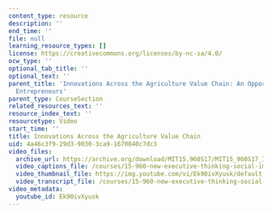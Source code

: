 ```yaml
---
content_type: resource
description: ''
end_time: ''
file: null
learning_resource_types: []
license: https://creativecommons.org/licenses/by-nc-sa/4.0/
ocw_type: ''
optional_tab_title: ''
optional_text: ''
parent_title: 'Innovations Across the Agriculture Value Chain: An Opportunity for
  Entrepreneurs'
parent_type: CourseSection
related_resources_text: ''
resource_index_text: ''
resourcetype: Video
start_time: ''
title: Innovations Across the Agriculture Value Chain
uid: 4a46c3f9-29d3-9030-3ca9-1670840c7dc3
video_files:
  archive_url: https://archive.org/download/MIT15.960S17/MIT15_960S17_Interview_3_Doreen_300k.mp4
  video_captions_file: /courses/15-960-new-executive-thinking-social-impact-technology-projects-fall-2017-spring-2018/af8e5a5914055de591104ea1f93673c9_Ek90ivXyusk.vtt
  video_thumbnail_file: https://img.youtube.com/vi/Ek90ivXyusk/default.jpg
  video_transcript_file: /courses/15-960-new-executive-thinking-social-impact-technology-projects-fall-2017-spring-2018/920a4e762414fc5b02aeaf961e499b2d_Ek90ivXyusk.pdf
video_metadata:
  youtube_id: Ek90ivXyusk
---
```

